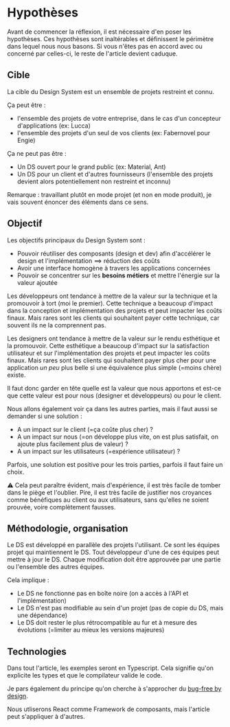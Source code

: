 # Hypothèses

Avant de commencer la réflexion, il est nécessaire d'en poser les hypothèses.
Ces hypothèses sont inaltérables et définissent le périmètre dans lequel nous nous basons.
Si vous n'êtes pas en accord avec ou concerné par celles-ci, le reste de l'article devient caduque.

## Cible

La cible du Design System est un ensemble de projets restreint et connu.

Ça peut être :
* l'ensemble des projets de votre entreprise, dans le cas d'un concepteur d'applications (ex: Lucca)
* l'ensemble des projets d'un seul de vos clients (ex: Fabernovel pour Engie)

Ça ne peut pas être :
* Un DS ouvert pour le grand public (ex: Material, Ant)
* Un DS pour un client et d'autres fournisseurs (l'ensemble des projets devient alors potentiellement non restreint et inconnu)

Remarque : travaillant plutôt en mode projet (et non en mode produit), je vais souvent énoncer des éléments dans ce sens.

## Objectif

Les objectifs principaux du Design System sont :

* Pouvoir réutiliser des composants (design et dev) afin d'accélérer le design et l'implémentation ==> réduction des coûts
* Avoir une interface homogène à travers les applications concernées
* Pouvoir se concentrer sur les **besoins métiers** et mettre l'énergie sur la valeur ajoutée

Les développeurs ont tendance à mettre de la valeur sur la technique et la promouvoir à tort (moi le premier).
Cette technique a beaucoup d'impact dans la conception et implémentation des projets et peut impacter les coûts finaux.
Mais rares sont les clients qui souhaitent payer cette technique, car souvent ils ne la comprennent pas.

Les designers ont tendance à mettre de la valeur sur le rendu esthétique et la promouvoir.
Cette esthétique a beaucoup d'impact sur la satisfaction utilisateur et sur l'implémentation des projets et peut impacter les coûts finaux.
Mais rares sont les clients qui souhaitent payer plus cher pour une application *un peu* plus belle si une équivalence plus simple (=moins chère) existe.

Il faut donc garder en tête quelle est la valeur que nous apportons et est-ce que cette valeur est pour nous (designer et développeurs) ou pour le client.

Nous allons également voir ça dans les autres parties, mais il faut aussi se demander si une solution :

* A un impact sur le client (=ça coûte plus cher) ?
* A un impact sur nous (=on développe plus vite, on est plus satisfait, on ajoute plus facilement plus de valeur) ?
* A un impact sur les utilisateurs (=expérience utilisateur) ?

Parfois, une solution est positive pour les trois parties, parfois il faut faire un choix.

⚠️ Cela peut paraître évident, mais d'expérience, il est très facile de tomber dans le piège et l'oublier.
Pire, il est très facile de justifier nos croyances comme bénéfiques au client ou aux utilisateurs, sans qu'elles ne soient prouvée, voire complètement fausses.

## Méthodologie, organisation

Le DS est développé en parallèle des projets l'utilisant.
Ce sont les équipes projet qui maintiennent le DS.
Tout développeur d'une de ces équipes peut mettre à jour le DS.
Chaque modification doit être approuvée par une partie ou l'ensemble des autres équipes.

Cela implique :

* Le DS ne fonctionne pas en boîte noire (on a accès à l'API et l'implémentation)
* Le DS n'est pas modifiable au sein d'un projet (pas de copie du DS, mais une dépendance)
* Le DS doit rester le plus rétrocompatible au fur et à mesure des évolutions (=limiter au mieux les versions majeures)

## Technologies

Dans tout l'article, les exemples seront en Typescript.
Cela signifie qu'on explicite les types et que le compilateur valide le code.

Je pars également du principe qu'on cherche à s'approcher du [bug-free by design](http://www.changit.fr/bug-free-by-design).

Nous utliserons React comme Framework de composants, mais l'article peut s'appliquer à d'autres.